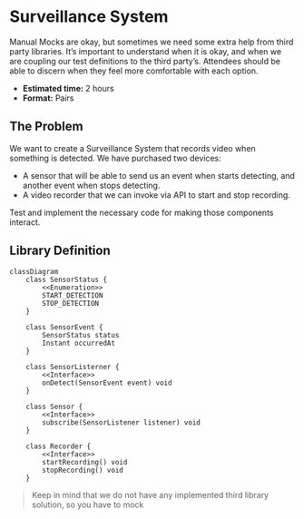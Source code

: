 # Surveillance System

Manual Mocks are okay, but sometimes we need some extra help from third party libraries. It’s important to understand when it is okay, and when we are coupling our test definitions to the third party’s. Attendees should be able to discern when they feel more comfortable with each option.

- **Estimated time:** 2 hours
- **Format:** Pairs

## The Problem

We want to create a Surveillance System that records video when something is detected. We have purchased two devices:

- A sensor that will be able to send us an event when starts detecting, and another event when stops detecting.
- A video recorder that we can invoke via API to start and stop recording.

Test and implement the necessary code for making those components interact.

## Library Definition

```mermaid
classDiagram
    class SensorStatus {
        <<Enumeration>>
        START_DETECTION
        STOP_DETECTION
    }

    class SensorEvent {
        SensorStatus status
        Instant occurredAt
    }

    class SensorListerner {
        <<Interface>>
        onDetect(SensorEvent event) void
    }

    class Sensor {
        <<Interface>>
        subscribe(SensorListener listener) void
    }

    class Recorder {
        <<Interface>>
        startRecording() void
        stopRecording() void
    }

```

> Keep in mind that we do not have any implemented third library solution, so you have to mock
